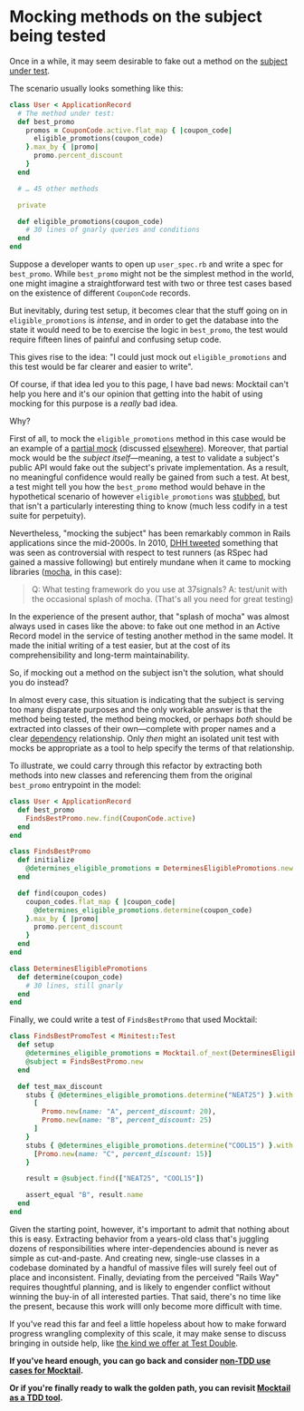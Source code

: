 # Mocking methods on the subject being tested

Once in a while, it may seem desirable to fake out a method on the [subject
under test](../support/glossary.md#subject-under-test).

The scenario usually looks something like this:

```ruby
class User < ApplicationRecord
  # The method under test:
  def best_promo
    promos = CouponCode.active.flat_map { |coupon_code|
      eligible_promotions(coupon_code)
    }.max_by { |promo|
      promo.percent_discount
    }
  end

  # … 45 other methods

  private

  def eligible_promotions(coupon_code)
    # 30 lines of gnarly queries and conditions
  end
end
```

Suppose a developer wants to  open up `user_spec.rb` and write a spec for
`best_promo`. While `best_promo` might not be the simplest method in the world,
one might imagine a straightforward test with two or three test cases based on
the existence of different `CouponCode` records.

But inevitably, during test setup, it becomes clear that the stuff going on in
`eligible_promotions` is _intense_, and in order to get the database into the
state it would need to be to exercise the logic in `best_promo`, the test would
require fifteen lines of painful and confusing setup code.

This gives rise to the idea: "I could just mock out `eligible_promotions` and
this test would be far clearer and easier to write".

Of course, if that idea led you to this page, I have bad news: Mocktail
can't help you here and it's our opinion that getting into the habit of using
mocking for this purpose is a _really_ bad idea.

Why?

First of all, to mock the `eligible_promotions` method in this case would be an
example of a [partial mock](../support/glossary.md#partial-mock) (discussed
[elsewhere](./partial_mocks.md)). Moreover, that partial mock would be the
_subject itself_—meaning, a test to validate a subject's public API would fake
out the subject's private implementation. As a result, no meaningful confidence
would really be gained from such a test. At best, a test might tell you how the
`best_promo` method would behave in the hypothetical scenario of however
`eligible_promotions` was [stubbed](../support/glossary.md#stubbing), but that
isn't a particularly interesting thing to know (much less codify in a test suite
for perpetuity).

Nevertheless, "mocking the subject" has been remarkably common in Rails
applications since the mid-2000s. In 2010, [DHH
tweeted](https://twitter.com/dhh/status/27444365459?s=20) something that was
seen as controversial with respect to test runners (as RSpec had gained a
massive following) but entirely mundane when it came to mocking libraries
([mocha](https://github.com/freerange/mocha), in this case):

> Q: What testing framework do you use at 37signals? A: test/unit with the occasional splash of mocha. (That's all you need for great testing)

In the experience of the present author, that "splash of mocha" was almost
always used in cases like the above: to fake out one method in an Active Record
model in the service of testing another method in the same model. It made the
initial writing of a test easier, but at the cost of its comprehensibility and
long-term maintainability.

So, if mocking out a method on the subject isn't the solution, what should you
do instead?

In almost every case, this situation is indicating that the subject is serving
too many disparate purposes and the only workable answer is that the method
being tested, the method being mocked, or perhaps _both_ should be extracted
into classes of their own—complete with proper names and a clear
[dependency](../support/glossary.md#dependency) relationship. Only _then_ might
an isolated unit test with mocks be appropriate as a tool to help specify the
terms of that relationship.

To illustrate, we could carry through this refactor by extracting both methods
into new classes and referencing them from the original `best_promo` entrypoint
in the model:

```ruby
class User < ApplicationRecord
  def best_promo
    FindsBestPromo.new.find(CouponCode.active)
  end
end

class FindsBestPromo
  def initialize
    @determines_eligible_promotions = DeterminesEligiblePromotions.new
  end

  def find(coupon_codes)
    coupon_codes.flat_map { |coupon_code|
      @determines_eligible_promotions.determine(coupon_code)
    }.max_by { |promo|
      promo.percent_discount
    }
  end
end

class DeterminesEligiblePromotions
  def determine(coupon_code)
    # 30 lines, still gnarly
  end
end
```

Finally, we could write a test of `FindsBestPromo` that used Mocktail:

```ruby
class FindsBestPromoTest < Minitest::Test
  def setup
    @determines_eligible_promotions = Mocktail.of_next(DeterminesEligiblePromotions)
    @subject = FindsBestPromo.new
  end

  def test_max_discount
    stubs { @determines_eligible_promotions.determine("NEAT25") }.with {
      [
        Promo.new(name: "A", percent_discount: 20),
        Promo.new(name: "B", percent_discount: 25)
      ]
    }
    stubs { @determines_eligible_promotions.determine("COOL15") }.with {
      [Promo.new(name: "C", percent_discount: 15)]
    }

    result = @subject.find(["NEAT25", "COOL15"])

    assert_equal "B", result.name
  end
end
```

Given the starting point, however, it's important to admit that nothing about
this is easy. Extracting behavior from a years-old class that's juggling dozens
of responsibilities where inter-dependencies abound is never as simple as
cut-and-paste. And creating new, single-use classes in a codebase dominated by a
handful of massive files will surely feel out of place and inconsistent.
Finally, deviating from the perceived "Rails Way" requires thoughtful planning,
and is likely to engender conflict without winning the buy-in of all interested
parties. That said, there's no time like the present, because this work willl
only become more difficult with time.

If you've read this far and feel a little hopeless about how to make forward
progress wrangling complexity of this scale, it may make sense to discuss
bringing in outside help, like [the kind we offer at Test
Double](https://testdouble.com/contact).

**If you've heard enough, you can go back and consider [non-TDD use cases for Mocktail](../other_uses.md).**

**Or if you're finally ready to walk the golden path, you can revisit [Mocktail as a TDD tool](../tdd.md).**
